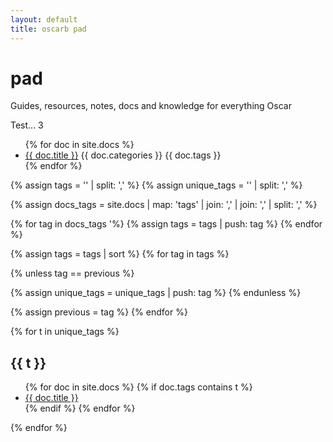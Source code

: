 ```yaml
---
layout: default
title: oscarb pad
---
```


# pad
Guides, resources, notes, docs and knowledge for everything Oscar 

Test... 3

<ul>
{% for doc in site.docs %}
<li><a href=".{{ doc.url }}">{{ doc.title }}</a> {{ doc.categories }} {{ doc.tags }}
</li>
{% endfor %}
</ul>

<!-- Create empty arrays -->
{% assign tags = '' | split: ',' %}
{% assign unique_tags = '' | split: ',' %}

<!-- Map and flatten -->
{% assign docs_tags =  site.docs | map: 'tags' | join: ',' | join: ',' | split: ',' %}


<!-- Push to tags -->
{% for tag in docs_tags '%}
  {% assign tags = tags | push: tag %}
{% endfor %}


<!-- Uniq -->
{% assign tags = tags | sort %}
{% for tag in tags %}

<!-- If not equal to previous then it must be unique as sorted -->
{% unless tag == previous %}

<!-- Push to unique_tags -->
{% assign unique_tags = unique_tags | push: tag %}
{% endunless %}

{% assign previous = tag %}
{% endfor %}

{% for t in unique_tags %}
<h2>{{ t }}</h2>

<ul>
{% for doc in site.docs %}
{% if doc.tags contains t %}
<li><a href=".{{ doc.url }}">{{ doc.title }}</a></li>
{% endif %}
{% endfor %}
</ul>

{% endfor %}
